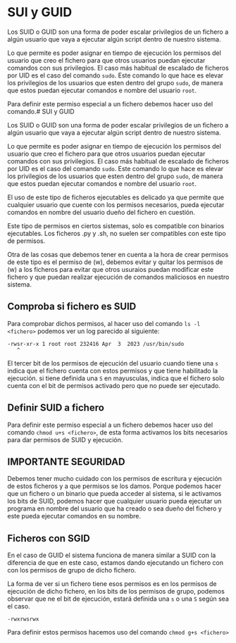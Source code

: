 # SUI  y GUID

Los SUID o GUID son una forma de poder escalar privilegios de un fichero a algún usuario que vaya a ejecutar algún script dentro de nuestro sistema.

Lo que permite es poder asignar en tiempo de ejecución los permisos del usuario que creo el fichero para que otros usuarios puedan ejecutar comandos con sus privilegios. El caso más habitual de escalado de ficheros por UID es el caso del comando `sudo`. Este comando lo que hace es elevar los privilegios de los usuarios que esten dentro del grupo `sudo`, de manera que estos puedan ejecutar comandos e nombre del usuario `root`.

Para definir este permiso especial a un fichero debemos hacer uso del comando.# SUI  y GUID

Los SUID o GUID son una forma de poder escalar privilegios de un fichero a algún usuario que vaya a ejecutar algún script dentro de nuestro sistema.

Lo que permite es poder asignar en tiempo de ejecución los permisos del usuario que creo el fichero para que otros usuarios puedan ejecutar comandos con sus privilegios. El caso más habitual de escalado de ficheros por UID es el caso del comando `sudo`. Este comando lo que hace es elevar los privilegios de los usuarios que esten dentro del grupo `sudo`, de manera que estos puedan ejecutar comandos e nombre del usuario `root`.

El uso de este tipo de ficheros ejecutables es delicado ya que permite que cualquier usuario que cuente con los permisos necesarios, pueda ejecutar comandos en nombre del usuario dueño del fichero en cuestión.

Este tipo de permisos en ciertos sistemas, solo es compatible con binarios ejecutables. Los ficheros .py y .sh, no suelen ser compatibles con este tipo de permisos.

Otra de las cosas que debemos tener en  cuenta a la hora de crear permisos de este tipo es el permiso de (w), debemos evitar y quitar los permisos de (w) a los ficheros para evitar que otros usuraios puedan modificar este fichero y que puedan realizar ejecución de comandos maliciosos en nuestro sistema.

## Comproba si fichero es SUID

Para comprobar dichos permisos, al hacer uso del comando `ls -l <fichero>` podemos ver un log parecido al siguiente:

``` fichero sudo               
-rwsr-xr-x 1 root root 232416 Apr  3  2023 /usr/bin/sudo
   ^
```

El tercer bit de los permisos de ejecución del usuario cuando tiene una `s` indica que el fichero cuenta con estos permisos y que tiene habilitado la ejecución. si tiene definida una `S` en mayusculas, indica que el fichero solo cuenta con el bit de permisos activado pero que no puede ser ejecutado. 

## Definir SUID a fichero
Para definir este permiso especial a un fichero debemos hacer uso del comando `chmod u+s <fichero>`, de esta forma activamos los bits necesarios para dar permisos de SUID y ejecución.

## IMPORTANTE SEGURIDAD

Debemos tener mucho cuidado con los permisos de escritura y ejecución de estos ficheros y a que permisos se los damos. Porque podemos hacer que un fichero o un binario que pueda acceder al sistema, si le activamos los bits de SUID, podemos hacer que cualquier usuario pueda ejecutar un programa en nombre del usuario que ha creado o sea dueño del fichero y este pueda ejecutar comandos en su nombre.

## Ficheros con SGID

En el caso de GUID el sistema funciona de manera similar a SUID con la diferencia de que en este caso, estamos dando ejecutando un fichero con con los permisos de grupo de dicho fichero.

La forma de ver si un fichero tiene esos permisos es en los permisos de ejecución de dicho fichero, en los bits de los permisos de grupo, podemos observar que ne el bit de ejecución, estará definida una `s` o una `S` según sea el caso.

``` permisos de fichero con GUID
-rwxrwsrwx   
```
Para definir estos permisos hacemos uso del comando `chmod g+s <fichero>`
